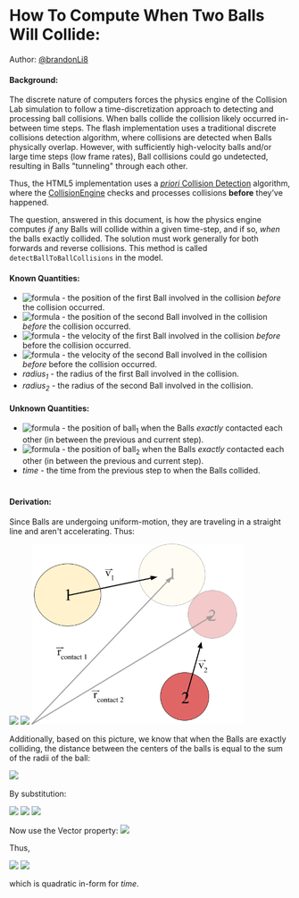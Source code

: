 # How To Compute When Two Balls Will Collide:
Author: [@brandonLi8](https://github.com/brandonLi8)

#### Background:
The discrete nature of computers forces the physics engine of the Collision Lab simulation to follow a time-discretization approach to detecting and processing ball collisions. When balls collide the collision likely occurred in-between time steps. The flash implementation uses a traditional discrete collisions detection algorithm, where collisions are detected when Balls physically overlap. However, with sufficiently high-velocity balls and/or large time steps (low frame rates), Ball collisions could go undetected, resulting in Balls "tunneling" through each other.

Thus, the HTML5 implementation uses a [_priori_ Collision Detection](https://en.wikipedia.org/wiki/Collision_detection#A_posteriori_(discrete)_versus_a_priori_(continuous)) algorithm, where the [CollisionEngine](https://github.com/phetsims/collision-lab/blob/master/js/common/model/CollisionEngine.js) checks and processes collisions **before** they’ve happened. 

The question, answered in this document, is how the physics engine computes _if_ any Balls will collide within a given time-step, and if so, _when_ the balls exactly collided. The solution must work generally for both forwards and reverse collisions. This method is called `detectBallToBallCollisions` in the model.

#### Known Quantities:

- ![formula](https://render.githubusercontent.com/render/math?math=\large\vec{r}_1) - the position of the first Ball involved in the collision *before* the collision occurred.<br>
- ![formula](https://render.githubusercontent.com/render/math?math=\large\vec{r}_2) - the position of the second Ball involved in the collision *before* the collision occurred.<br>
- ![formula](https://render.githubusercontent.com/render/math?math=\large\vec{v}_1) - the velocity of the first Ball involved in the collision *before* before the collision occurred.<br>
- ![formula](https://render.githubusercontent.com/render/math?math=\large\vec{v}_2) - the velocity of the second Ball involved in the collision *before* before the collision occurred.<br>
- *radius<sub>1</sub>* - the radius of the first Ball involved in the collision.<br>
- *radius<sub>2</sub>* - the radius of the second Ball involved in the collision.

#### Unknown Quantities:

- ![formula](https://render.githubusercontent.com/render/math?math=\large\vec{r}_{\contact\1}) - the position of ball<sub>1</sub> when the Balls *exactly* contacted each other (in between the previous and current step).
- ![formula](https://render.githubusercontent.com/render/math?math=\large\vec{r}_{\contact\2}) - the position of ball<sub>2</sub> when the Balls *exactly* contacted each other (in between the previous and current step).
- *time* - the time from the previous step to when the Balls collided. 

<h1></h1>

#### Derivation:

Since Balls are undergoing uniform-motion, they are traveling in a straight line and aren't accelerating. Thus:

<img src="https://render.githubusercontent.com/render/math?math=\large \qquad\quad \vec{r}_{\contact\1} = \vec{r}_1 %2B \textrm{time} \cdot\vec{v}_1">

<img src="https://render.githubusercontent.com/render/math?math=\large \qquad\quad \vec{r}_{\contact\2} = \vec{r}_2 %2B \textrm{time} \cdot\vec{v}_2">

<img src="https://github.com/phetsims/collision-lab/blob/priori/doc/algorithms/images/ball-contact-diagram.png" width="380">

Additionally, based on this picture, we know that when the Balls are exactly colliding, the distance between the centers of the balls is equal to the sum of the radii of the ball:

<img src="https://render.githubusercontent.com/render/math?math=\large \qquad\quad \textrm{radius}_1 %2B \textrm{radius}_2 = \lVert\vec{r}_{\contact\2} - \vec{r}_{\contact\1}\rVert">

By substitution:

<img src="https://render.githubusercontent.com/render/math?math=\large \qquad\quad \textrm{radius}_1 %2B \textrm{radius}_2 = \lVert (\vec{r}_2 %2B \textrm{time} \cdot\vec{v}_2) - (\vec{r}_1 %2B \textrm{time} \cdot\vec{v}_1) \rVert">

<img src="https://render.githubusercontent.com/render/math?math=\large \qquad\quad \hphantom{\textrm{radius}_1 %2B \textrm{radius}_2} = \lVert (\vec{r}_2 - \vec{r}_1) %2B \textrm{time} \cdot (\vec{v}_2 - \vec{v}_2) \rVert">

<img src="https://render.githubusercontent.com/render/math?math=\large \qquad\quad \hphantom{\textrm{radius}_1 %2B \textrm{radius}_2} = \lVert \Delta \vec{r} %2B \textrm{time} \cdot \Delta \vec{v} \rVert">

Now use the Vector property: <img src="https://render.githubusercontent.com/render/math?math=\large \vec{u} \cdot \vec{u} = \lVert \vec{u} \rVert ^2">

Thus,

<img src="https://render.githubusercontent.com/render/math?math=\large \qquad\quad (\textrm{radius}_1 %2B \textrm{radius}_2)^2 = \lVert \Delta \vec{r} %2B \textrm{time} \cdot \Delta \vec{v} \rVert ^2">

<img src="https://render.githubusercontent.com/render/math?math=\large \qquad\quad \hphantom{(\textrm{radius}_1 %2B \textrm{radius}_2)^2} = \lVert \Delta \vec{r} \rVert ^2 %2B 2 \cdot \textrm{time} (\Delta \vec{v} \cdot \Delta \vec{r}) %2B \textrm{time} ^2 \cdot \lVert \Delta \vec{v} \rVert ^2">

which is quadratic in-form for *time*.